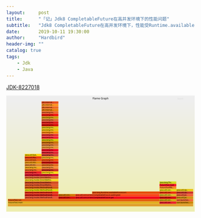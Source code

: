 ```yaml
---
layout:     post
title:      "「记」Jdk8 CompletableFuture在高并发环境下的性能问题"
subtitle:   "Jdk8 CompletableFuture在高并发环境下，性能受Runtime.availableProcessors()影响"
date:       2019-10-11 19:30:00
author:     "Hardbird"
header-img: ""
catalog: true
tags:
    - Jdk
    - Java
---
```


[JDK-8227018](https://bugs.openjdk.java.net/browse/JDK-8227018)

![火焰图](../img/CompletableFuture/CompletableFuture-in-jdk8-traces.svg)